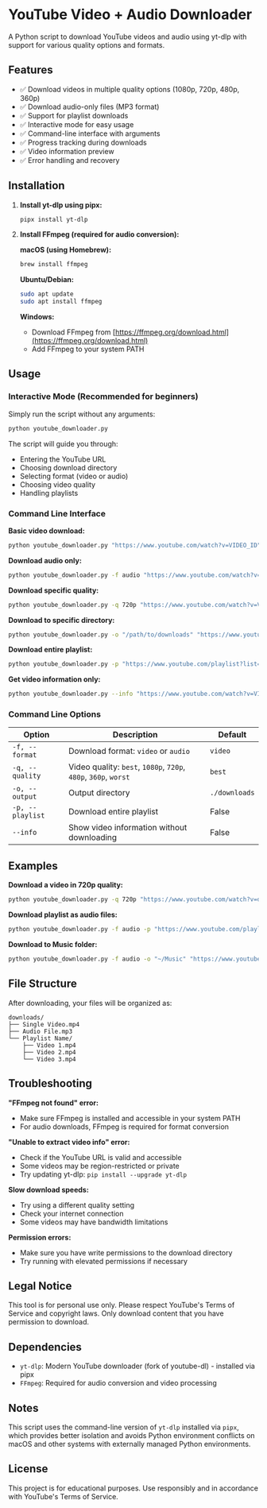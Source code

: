 # YouTube Video + Audio Downloader

A Python script to download YouTube videos and audio using yt-dlp with support for various quality options and formats.

## Features

- ✅ Download videos in multiple quality options (1080p, 720p, 480p, 360p)
- ✅ Download audio-only files (MP3 format)
- ✅ Support for playlist downloads
- ✅ Interactive mode for easy usage
- ✅ Command-line interface with arguments
- ✅ Progress tracking during downloads
- ✅ Video information preview
- ✅ Error handling and recovery

## Installation

1. **Install yt-dlp using pipx:**
   ```bash
   pipx install yt-dlp
   ```

2. **Install FFmpeg (required for audio conversion):**
   
   **macOS (using Homebrew):**
   ```bash
   brew install ffmpeg
   ```
   
   **Ubuntu/Debian:**
   ```bash
   sudo apt update
   sudo apt install ffmpeg
   ```
   
   **Windows:**
   - Download FFmpeg from [https://ffmpeg.org/download.html](https://ffmpeg.org/download.html)
   - Add FFmpeg to your system PATH

## Usage

### Interactive Mode (Recommended for beginners)

Simply run the script without any arguments:

```bash
python youtube_downloader.py
```

The script will guide you through:
- Entering the YouTube URL
- Choosing download directory
- Selecting format (video or audio)
- Choosing video quality
- Handling playlists

### Command Line Interface

**Basic video download:**
```bash
python youtube_downloader.py "https://www.youtube.com/watch?v=VIDEO_ID"
```

**Download audio only:**
```bash
python youtube_downloader.py -f audio "https://www.youtube.com/watch?v=VIDEO_ID"
```

**Download specific quality:**
```bash
python youtube_downloader.py -q 720p "https://www.youtube.com/watch?v=VIDEO_ID"
```

**Download to specific directory:**
```bash
python youtube_downloader.py -o "/path/to/downloads" "https://www.youtube.com/watch?v=VIDEO_ID"
```

**Download entire playlist:**
```bash
python youtube_downloader.py -p "https://www.youtube.com/playlist?list=PLAYLIST_ID"
```

**Get video information only:**
```bash
python youtube_downloader.py --info "https://www.youtube.com/watch?v=VIDEO_ID"
```

### Command Line Options

| Option | Description | Default |
|--------|-------------|---------|
| `-f, --format` | Download format: `video` or `audio` | `video` |
| `-q, --quality` | Video quality: `best`, `1080p`, `720p`, `480p`, `360p`, `worst` | `best` |
| `-o, --output` | Output directory | `./downloads` |
| `-p, --playlist` | Download entire playlist | False |
| `--info` | Show video information without downloading | False |

## Examples

**Download a video in 720p quality:**
```bash
python youtube_downloader.py -q 720p "https://www.youtube.com/watch?v=dQw4w9WgXcQ"
```

**Download playlist as audio files:**
```bash
python youtube_downloader.py -f audio -p "https://www.youtube.com/playlist?list=PLExample"
```

**Download to Music folder:**
```bash
python youtube_downloader.py -f audio -o "~/Music" "https://www.youtube.com/watch?v=VIDEO_ID"
```

## File Structure

After downloading, your files will be organized as:

```
downloads/
├── Single Video.mp4
├── Audio File.mp3
└── Playlist Name/
    ├── Video 1.mp4
    ├── Video 2.mp4
    └── Video 3.mp4
```

## Troubleshooting

**"FFmpeg not found" error:**
- Make sure FFmpeg is installed and accessible in your system PATH
- For audio downloads, FFmpeg is required for format conversion

**"Unable to extract video info" error:**
- Check if the YouTube URL is valid and accessible
- Some videos may be region-restricted or private
- Try updating yt-dlp: `pip install --upgrade yt-dlp`

**Slow download speeds:**
- Try using a different quality setting
- Check your internet connection
- Some videos may have bandwidth limitations

**Permission errors:**
- Make sure you have write permissions to the download directory
- Try running with elevated permissions if necessary

## Legal Notice

This tool is for personal use only. Please respect YouTube's Terms of Service and copyright laws. Only download content that you have permission to download.

## Dependencies

- `yt-dlp`: Modern YouTube downloader (fork of youtube-dl) - installed via pipx
- `FFmpeg`: Required for audio conversion and video processing

## Notes

This script uses the command-line version of `yt-dlp` installed via `pipx`, which provides better isolation and avoids Python environment conflicts on macOS and other systems with externally managed Python environments.

## License

This project is for educational purposes. Use responsibly and in accordance with YouTube's Terms of Service. 